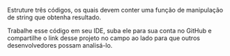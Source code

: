 Estruture três códigos, os quais devem conter uma função 
de manipulação de string que obtenha resultado.

Trabalhe esse código em seu IDE, suba ele para sua conta 
no GitHub e compartilhe o link desse projeto no campo ao 
lado para que outros desenvolvedores possam analisá-lo. 